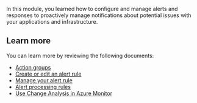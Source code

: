 In this module, you learned how to configure and manage alerts and responses to proactively manage notifications about potential issues with your applications and infrastructure.

## Learn more

You can learn more by reviewing the following documents:
- [Action groups](/azure/azure-monitor/alerts/action-groups)
- [Create or edit an alert rule](/azure/azure-monitor/alerts/alerts-create-new-alert-rule)
- [Manage your alert rule](/azure/azure-monitor/alerts/alerts-manage-alert-rules)
- [Alert processing rules](/azure/azure-monitor/alerts/alerts-processing-rules)
- [Use Change Analysis in Azure Monitor](/azure/azure-monitor/change/change-analysis)